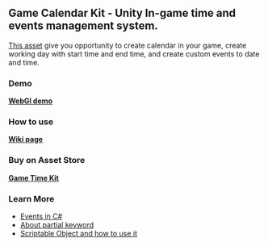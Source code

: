 ## Game Calendar Kit - Unity In-game time and events management system.

[This asset](link) give you opportunity to create calendar in your game, create working day with start time and end time, and create custom events to date and time.

### Demo
[**WebGl demo**](https://gravideots.github.io/GameCalendarKit/)

### How to use
[**Wiki page**](https://github.com/Gravideots/GameCalendarKit/wiki/GameCalendarKit-Unity-Asset)

### Buy on Asset Store
[**Game Time Kit**](link)

### Learn More
  * [Events in C#](https://msdn.microsoft.com/en-us//library/edzehd2t(v=vs.110))
  * [About partial keyword](https://msdn.microsoft.com/en-us//library/wa80x488)
  * [Scriptable Object and how to use it](https://unity3d.com/ru/learn/tutorials/modules/beginner/live-training-archive/scriptable-objects)
